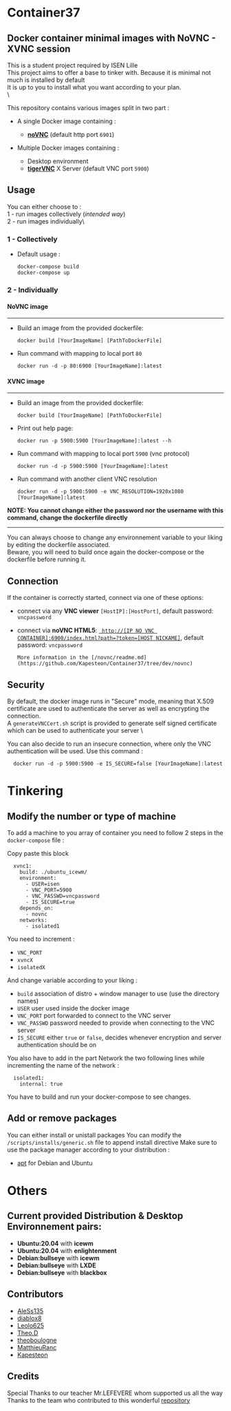 
# Container37
## Docker container minimal images with NoVNC - XVNC session

This is a student project required by ISEN Lille \
This project aims to offer a base to tinker with. Because it is minimal not much is installed by default \
It is up to you to install what you want according to your plan. \
\


This repository contains various images split in two part :
- A single Docker image containing : 
    * [**noVNC**](https://github.com/novnc/noVNC) (default http port `6901`)

- Multiple Docker images containing :
    * Desktop environment
    * [**tigerVNC**](https://github.com/TigerVNC/tigervnc) X Server  (default VNC port `5900`)


## Usage

You can either choose to :\
1 - run images collectively (*intended way*)\
2 - run images individually\

### 1 - Collectively
- Default usage :
      
      docker-compose build
      docker-compose up

### 2 - Individually

#### NoVNC image
****
- Build an image from the provided dockerfile:

      docker build [YourImageName] [PathToDockerFile]
      
- Run command with mapping to local port `80`

      docker run -d -p 80:6900 [YourImageName]:latest

#### XVNC image
****
- Build an image from the provided dockerfile:

      docker build [YourImageName] [PathToDockerFile]

- Print out help page:

      docker run -p 5900:5900 [YourImageName]:latest --h

- Run command with mapping to local port `5900` (vnc protocol)

      docker run -d -p 5900:5900 [YourImageName]:latest

- Run command with another client VNC resolution

      docker run -d -p 5900:5900 -e VNC_RESOLUTION=1920x1080 [YourImageName]:latest

**NOTE: You cannot change either the password nor the username with this command, change the dockerfile directly**

*****

You can always choose to change any environnement variable to your liking by editing the dockerfile associated. \
Beware, you will need to build once again the docker-compose or the dockerfile before running it.
  
## Connection
If the container is correctly started, connect via one of these options:

* connect via any **VNC viewer** `[HostIP]:[HostPort]`, default password: `vncpassword`
* connect via **noVNC HTML5**: [` http://[IP NO VNC CONTAINER]:6900/index.html?path=?token=[HOST NICKAME]`]( http://localhost:6900/index.html?path=?token=host1), default password: `vncpassword` 

      More information in the [/novnc/readme.md](https://github.com/Kapesteon/Container37/tree/dev/novnc)

## Security
By default, the docker image runs in "Secure" mode, meaning that X.509 certificate are used to authenticate the server as well as
encrypting the connection.\
A `generateVNCCert.sh` script is provided to generate self signed certificate which can be used to authenticate your server \

You can also decide to run an insecure connection, where only the VNC authentication will be used. Use this command :

      docker run -d -p 5900:5900 -e IS_SECURE=false [YourImageName]:latest
      

# Tinkering
## Modify the number or type of machine

To add a machine to you array of container you need to follow 2 steps in the `docker-compose` file :

Copy paste this block 

```      
  xvnc1:
    build: ./ubuntu_icewm/
    environment:
      - USER=isen
      - VNC_PORT=5900
      - VNC_PASSWD=vncpassword
      - IS_SECURE=true
    depends_on:
      - novnc
    networks:
      - isolated1
```
You need to increment :
   * `VNC_PORT`
   * `xvncX`
   * `isolatedX`

And change variable according to your liking :
   * `build` association of distro + window manager to use (use the directory names)
   * `USER` user used inside the docker image
   * `VNC_PORT` port forwarded to connect to the VNC server
   * `VNC_PASSWD` password needed to provide when connecting to the VNC server
   * `IS_SECURE` either `true` or `false`, decides whenever encryption and server authentication should be on


You also have to add in the part Network the two following lines while incrementing the name of the network :

```
  isolated1:
    internal: true
```

You have to build and run your docker-compose to see changes.

## Add or remove packages
You can either install or unistall packages
You can modify the `/scripts/installs/generic.sh` file to append install directive
Make sure to use the package manager according to your distribution :
- [apt](https://linux.die.net/man/8/apt-get) for Debian and Ubuntu



# Others

## Current provided Distribution & Desktop Environnement pairs:
*  **Ubuntu:20.04**    with     **icewm**
*  **Ubuntu:20.04**    with     **enlightenment** 
*  **Debian:bullseye** with     **icewm** 
*  **Debian:bullseye** with     **LXDE**  
*  **Debian:bullseye** with     **blackbox**  

## Contributors

* [AleSs135](https://github.com/AleSs135)
* [diablox8](https://github.com/diablox8)
* [Leolo625](https://github.com/Leolo625)
* [Theo.D](https://github.com/lVenol)
* [theoboulogne](https://github.com/theoboulogne)
* [MatthieuRanc](https://github.com/MathieuRanc)
* [Kapesteon](https://github.com/Kapesteon)

## Credits

Special Thanks to our teacher Mr.LEFEVERE whom supported us all the way \
Thanks to the team who contributed to this wonderful [repository](https://github.com/ConSol/docker-headless-vnc-container)
